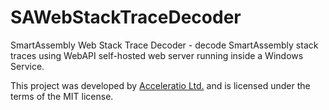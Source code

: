 # SAWebStackTraceDecoder
SmartAssembly Web Stack Trace Decoder - decode SmartAssembly stack traces using WebAPI self-hosted web server running inside a Windows Service.

This project was developed by [Acceleratio Ltd.](https://acceleratio.net/) and is licensed under the terms of the MIT license.
